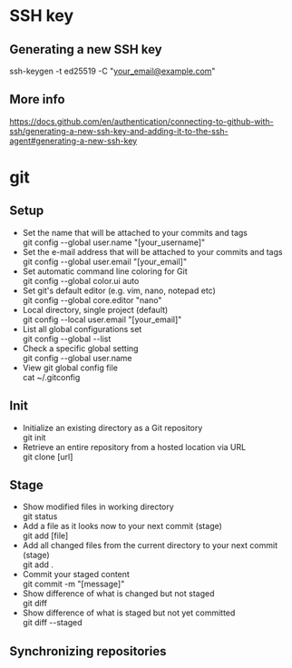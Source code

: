 # SSH key

## Generating a new SSH key
ssh-keygen -t ed25519 -C "your_email@example.com"

## More info
https://docs.github.com/en/authentication/connecting-to-github-with-ssh/generating-a-new-ssh-key-and-adding-it-to-the-ssh-agent#generating-a-new-ssh-key



# git

## Setup

* Set the name that will be attached to your commits and tags<br>
git config --global user.name "[your_username]"
* Set the e-mail address that will be attached to your commits and tags<br>
git config --global user.email "[your_email]"
* Set automatic command line coloring for Git<br>
git config --global color.ui auto
* Set git's default editor (e.g. vim, nano, notepad etc)<br>
git config --global core.editor "nano"
* Local directory, single project (default)<br>
git config --local user.email "[your_email]"
* List all global configurations set<br>
git config --global --list
* Check a specific global setting<br>
git config --global user.name
* View git global config file<br>
cat ~/.gitconfig

## Init

* Initialize an existing directory as a Git repository<br>
git init
* Retrieve an entire repository from a hosted location via URL<br>
git clone [url]

## Stage
* Show modified files in working directory<br>
git status
* Add a file as it looks now to your next commit (stage)<br>
git add [file]
* Add all changed files from the current directory to your next commit (stage)<br>
git add .
* Commit your staged content<br>
git commit -m "[message]"
* Show difference of what is changed but not staged<br>
git diff
* Show difference of what is staged but not yet committed<br>
git diff --staged

## Synchronizing repositories




